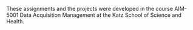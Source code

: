 These assignments and the projects were developed in the course AIM-5001 Data Acquisition Management at the Katz School of Science and Health.
